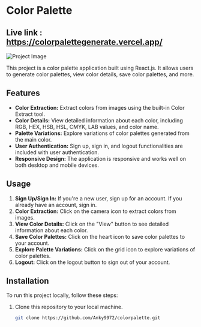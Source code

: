 # Color Palette
## Live link : https://colorpalettegenerate.vercel.app/

![Project Image](project_image.png)

This project is a color palette application built using React.js. It allows users to generate color palettes, view color details, save color palettes, and more.

## Features

- **Color Extraction:** Extract colors from images using the built-in Color Extract tool.
- **Color Details:** View detailed information about each color, including RGB, HEX, HSB, HSL, CMYK, LAB values, and color name.
- **Palette Variations:** Explore variations of color palettes generated from the main color.
- **User Authentication:** Sign up, sign in, and logout functionalities are included with user authentication.
- **Responsive Design:** The application is responsive and works well on both desktop and mobile devices.

## Usage

1. **Sign Up/Sign In:** If you're a new user, sign up for an account. If you already have an account, sign in.
2. **Color Extraction:** Click on the camera icon to extract colors from images.
3. **View Color Details:** Click on the "View" button to see detailed information about each color.
4. **Save Color Palettes:** Click on the heart icon to save color palettes to your account.
5. **Explore Palette Variations:** Click on the grid icon to explore variations of color palettes.
6. **Logout:** Click on the logout button to sign out of your account.

## Installation

To run this project locally, follow these steps:

1. Clone this repository to your local machine.
   ```bash
   git clone https://github.com/Anky9972/colorpalette.git
